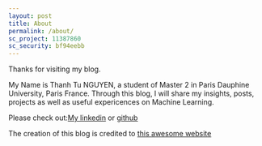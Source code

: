 ```yaml
---
layout: post
title: About
permalink: /about/
sc_project: 11387860
sc_security: bf94eebb
---
```


Thanks for visiting my blog.

My Name is Thanh Tu NGUYEN, a student of Master 2 in Paris Dauphine University, Paris France.
Through this blog, I will share my insights, posts, projects as well as useful expericences on Machine Learning.

Please check out:[My linkedin](https://www.linkedin.com/in/thanh-tu-nguyen-1077a832/) or [github](https://github.com/thanhtu19392)

The creation of this blog is credited to [this awesome website](https://machinelearningcoban.com/)
<!-- Place this tag in your head or just before your close body tag. -->
<script async defer src="https://buttons.github.io/buttons.js"></script>
